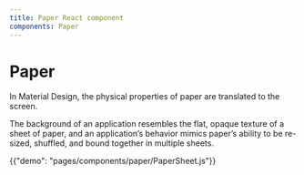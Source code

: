 ```yaml
---
title: Paper React component
components: Paper
---
```


# Paper

<p class="description">In Material Design, the physical properties of paper are translated to the screen. </p>

The background of an application resembles the flat, opaque texture of a sheet of paper, and an application’s behavior mimics paper’s ability to be re-sized, shuffled, and bound together in multiple sheets.

{{"demo": "pages/components/paper/PaperSheet.js"}}